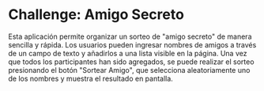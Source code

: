 # Challenge: Amigo Secreto

Esta aplicación permite organizar un sorteo de "amigo secreto" de manera sencilla y rápida. Los usuarios pueden ingresar nombres de amigos a través de un campo de texto y añadirlos a una lista visible en la página. Una vez que todos los participantes han sido agregados, se puede realizar el sorteo presionando el botón "Sortear Amigo", que selecciona aleatoriamente uno de los nombres y muestra el resultado en pantalla.
